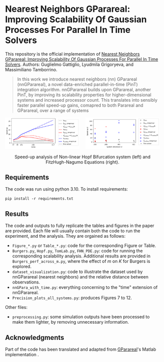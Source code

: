 # Nearest Neighbors GParareal: Improving Scalability Of Gaussian Processes For Parallel In Time Solvers

This repository is the official implementation of [Nearest Neighbors GParareal: Improving Scalability Of Gaussian Processes For Parallel In Time Solvers](https://arxiv.org/abs/2405.12182). Authors: Guglielmo Gattiglio, Lyudmila Grigoryeva, and Massimiliano Tamborrino. 

>In this work we introduce nearest neighbors (nn) GParareal (nnGParareal), a novel data-enriched parallel-in-time (PinT) integration algorithm. nnGParareal builds upon GParareal, another PinT, by improving its scalability properties for higher-dimensional systems and increased processor count. This translates into sensibly faster parallel speed-up gains, comapred to both Parareal and GParareal, over a range of systems
<!-- ![Non-linear Hopf Bifurcation](img/nonaut_scal_speedup.png)![FHN PDE](img/fhn_pde_speedup_upd.png) -->

<p align="center">
 
  <img  src="img/nonaut_scal_speedup.png" width="48%" title="Non-linear Hopf Bifurcation system">
&nbsp; &nbsp; 
  <img  src="img/fhn_pde_speedup_upd.png" width="48%" title="FitzHugh-Nagumo Equations (PDE)">
  <p align="center"> Speed-up analysis of Non-linear Hopf Bifurcation system (left) and FitzHugh-Nagumo Equations (right).</p>
</p>



## Requirements

The code was run using python 3.10. To install requirements:

```setup
pip install -r requirements.txt
```


## Results

The code and outputs to fully replicate the tables and figures in the paper are provided. Each file will usually contain both the code to run the experiment, and the analysis. They are orgained as follows:
- `Figure_*.py` or `Table_*.py`: code for the corresponding Figure or Table. 
- `Burgers.py`, `Hopf.py`, `TomLab.py`, `FHN_PDE.py`: code for running the corresponding scalability analysis. Additional results are provided in `Burgers_perf_across_m.py`, where the effect of $m$ on $K$ for Burgers is explored.
- `dataset_visualization.py`: code to illustrate the dataset used by nnGParareal (nearest neighbors) and the relative distance between observations.
- `nnGPara_with_time.py`: everything concerning to the "time" extension of nnGParareal.
- `Precision_plots_all_systems.py`: produces Figures 7 to 12.

Other files:
- `preprocessing.py`: some simulation outputs have been processed to make them lighter, by removing unnecessary information.



## Acknowledgments

Part of the code has been translated and adapted from [GParareal](https://github.com/kpentland/GParareal)'s Matlab implementation .

